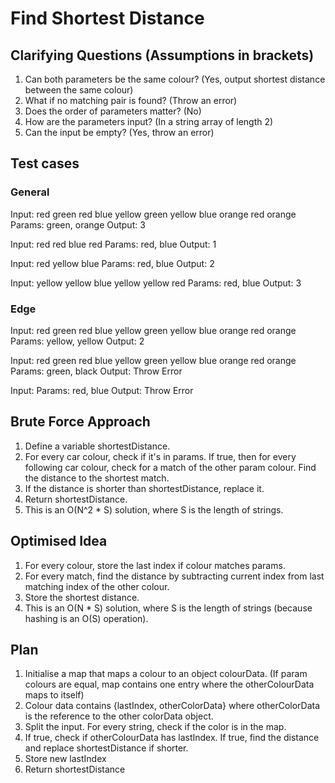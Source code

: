 # Find Shortest Distance

## Clarifying Questions (Assumptions in brackets)
1. Can both parameters be the same colour? (Yes, output shortest distance between the same colour)
2. What if no matching pair is found? (Throw an error)
3. Does the order of parameters matter? (No)
4. How are the parameters input? (In a string array of length 2)
5. Can the input be empty? (Yes, throw an error)

## Test cases
### General
Input: red green red blue yellow green yellow blue orange red orange
Params: green, orange
Output: 3

Input: red red blue red
Params: red, blue
Output: 1

Input: red yellow blue
Params: red, blue
Output: 2

Input: yellow yellow blue yellow yellow red
Params: red, blue
Output: 3

### Edge 
Input: red green red blue yellow green yellow blue orange red orange
Params: yellow, yellow
Output: 2

Input: red green red blue yellow green yellow blue orange red orange
Params: green, black
Output: Throw Error

Input:
Params: red, blue
Output: Throw Error

## Brute Force Approach
1. Define a variable shortestDistance.
2. For every car colour, check if it's in params. If true, then for every following car colour, check for a match of the other param colour. Find the distance to the shortest match.
3. If the distance is shorter than shortestDistance, replace it.
4. Return shortestDistance.
5. This is an O(N^2 * S) solution, where S is the length of strings.

## Optimised Idea
1. For every colour, store the last index if colour matches params.
2. For every match, find the distance by subtracting current index from last matching index of the other colour.
3. Store the shortest distance.
4. This is an O(N * S) solution, where S is the length of strings (because hashing is an O(S) operation).

## Plan
1. Initialise a map that maps a colour to an object colourData. (If param colours are equal, map contains one entry where the otherColourData maps to itself)
2. Colour data contains {lastIndex, otherColorData} where otherColorData is the reference to the other colorData object.
3. Split the input. For every string, check if the color is in the map.
4. If true, check if otherColourData has lastIndex. If true, find the distance and replace shortestDistance if shorter.
5. Store new lastIndex
6. Return shortestDistance


